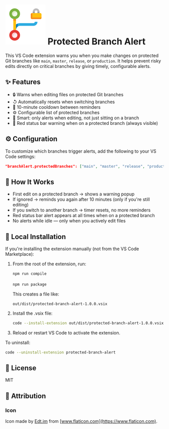 # ![Protected Branch Alert](/images/branch-protect.png) Protected Branch Alert

This VS Code extension warns you when you make changes on protected Git branches like `main`, `master`, `release`, or `production`. It helps prevent risky edits directly on critical branches by giving timely, configurable alerts.

## ✨ Features

- 🔒 Warns when editing files on protected Git branches
- ↺ Automatically resets when switching branches
- 🧓 10-minute cooldown between reminders
- ⚙️ Configurable list of protected branches
- 🧠 Smart: only alerts when editing, not just sitting on a branch
- 🔴 Red status bar warning when on a protected branch (always visible)

## ⚙️ Configuration

To customize which branches trigger alerts, add the following to your VS Code settings:

```json
"branchAlert.protectedBranches": ["main", "master", "release", "production"]
```

## 🔔 How It Works

- First edit on a protected branch → shows a warning popup
- If ignored → reminds you again after 10 minutes (only if you're still editing)
- If you switch to another branch → timer resets, no more reminders
- Red status bar alert appears at all times when on a protected branch
- No alerts while idle — only when you actively edit files

## 🧪 Local Installation

If you're installing the extension manually (not from the VS Code Marketplace):

1. From the root of the extension, run:

   ```bash
   npm run compile

   npm run package
   ```

   This creates a file like:

   ```
   out/dist/protected-branch-alert-1.0.0.vsix
   ```

2. Install the .vsix file:

   ```bash
   code --install-extension out/dist/protected-branch-alert-1.0.0.vsix
   ```

3. Reload or restart VS Code to activate the extension.

To uninstall:

```bash
code --uninstall-extension protected-branch-alert
```

## 📄 License

MIT

## 📝 Attribution

### Icon

Icon made by [Edt.im](https://www.flaticon.com/authors/edtim) from [www.flaticon.com](https://www.flaticon.com).
